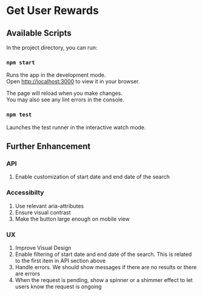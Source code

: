 # Get User Rewards
## Available Scripts

In the project directory, you can run:

### `npm start`

Runs the app in the development mode.\
Open [http://localhost:3000](http://localhost:3000) to view it in your browser.

The page will reload when you make changes.\
You may also see any lint errors in the console.

### `npm test`

Launches the test runner in the interactive watch mode.

## Further Enhancement
### API
1. Enable customization of start date and end date of the search

### Accessibilty
1. Use relevant aria-attributes
2. Ensure visual contrast
3. Make the button large enough on mobile view

### UX
1. Improve Visual Design
2. Enable filtering of start date and end date of the search. This is related to the first item in API section above
3. Handle errors. We should show messages if there are no results or there are errors
4. When the request is pending, show a spinner or a shimmer effect to let users know the request is ongoing
